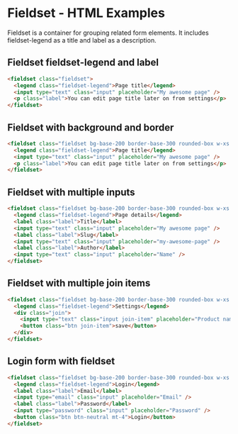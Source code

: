 # Fieldset - HTML Examples

Fieldset is a container for grouping related form elements. It includes fieldset-legend as a title and label as a description.

## Fieldset fieldset-legend and label

```html
<fieldset class="fieldset">
  <legend class="fieldset-legend">Page title</legend>
  <input type="text" class="input" placeholder="My awesome page" />
  <p class="label">You can edit page title later on from settings</p>
</fieldset>
```

## Fieldset with background and border

```html
<fieldset class="fieldset bg-base-200 border-base-300 rounded-box w-xs border p-4">
  <legend class="fieldset-legend">Page title</legend>
  <input type="text" class="input" placeholder="My awesome page" />
  <p class="label">You can edit page title later on from settings</p>
</fieldset>
```

## Fieldset with multiple inputs

```html
<fieldset class="fieldset bg-base-200 border-base-300 rounded-box w-xs border p-4">
  <legend class="fieldset-legend">Page details</legend>
  <label class="label">Title</label>
  <input type="text" class="input" placeholder="My awesome page" />
  <label class="label">Slug</label>
  <input type="text" class="input" placeholder="my-awesome-page" />
  <label class="label">Author</label>
  <input type="text" class="input" placeholder="Name" />
</fieldset>
```

## Fieldset with multiple join items

```html
<fieldset class="fieldset bg-base-200 border-base-300 rounded-box w-xs border p-4">
  <legend class="fieldset-legend">Settings</legend>
  <div class="join">
    <input type="text" class="input join-item" placeholder="Product name" />
    <button class="btn join-item">save</button>
  </div>
</fieldset>
```

## Login form with fieldset

```html
<fieldset class="fieldset bg-base-200 border-base-300 rounded-box w-xs border p-4">
  <legend class="fieldset-legend">Login</legend>
  <label class="label">Email</label>
  <input type="email" class="input" placeholder="Email" />
  <label class="label">Password</label>
  <input type="password" class="input" placeholder="Password" />
  <button class="btn btn-neutral mt-4">Login</button>
</fieldset>
```

